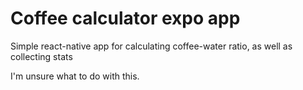 # Coffee calculator expo app
Simple react-native app for calculating coffee-water ratio, as well as collecting stats

I'm unsure what to do with this.

